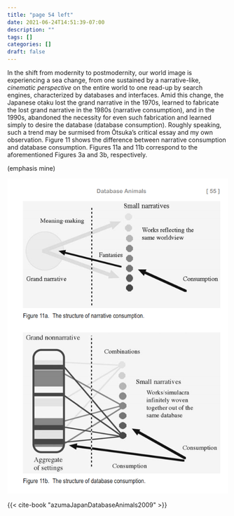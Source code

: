```yaml
---
title: "page 54 left"
date: 2021-06-24T14:51:39-07:00
description: ""
tags: []
categories: []
draft: false
---
```


In the shift from modernity to postmodernity, our world image is
experiencing a sea change, from one sustained by a narrative-like, *cinematic perspective* on the entire world to one read-up by search engines, characterized by databases and interfaces. Amid this change,
the Japanese otaku lost the grand narrative in the 1970s, learned to
fabricate the lost grand narrative in the 1980s (narrative consumption),
and in the 1990s, abandoned the necessity for even such fabrication
and learned simply to desire the database (database consumption).
Roughly speaking, such a trend may be surmised from Ōtsuka’s critical
essay and my own observation. Figure 11 shows the difference between
narrative consumption and database consumption. Figures 11a and
11b correspond to the aforementioned Figures 3a and 3b, respectively.

(emphasis mine)

![database](./database_figures.png "wow")

{{< cite-book "azumaJapanDatabaseAnimals2009" >}}